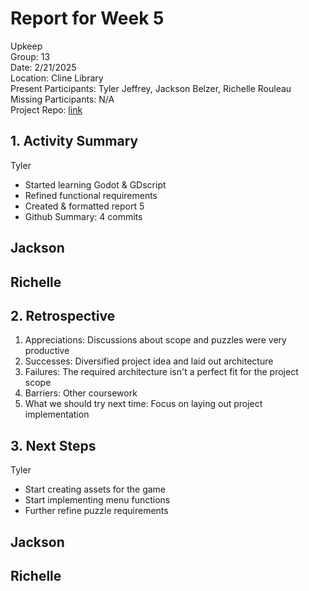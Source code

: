 # Report for Week 5
Upkeep <br />
Group: 13<br />
Date: 2/21/2025<br />
Location: Cline Library<br />
Present Participants: Tyler Jeffrey, Jackson Belzer, Richelle Rouleau<br />
Missing Participants: N/A<br />
Project Repo: [link](https://github.com/TJeffrey237/CS386Project.git)

## 1. Activity Summary
Tyler
- Started learning Godot & GDscript
- Refined functional requirements
- Created & formatted report 5
- Github Summary: 4 commits

Jackson
- 

Richelle
- 

## 2. Retrospective
1. Appreciations: Discussions about scope and puzzles were very productive
2. Successes: Diversified project idea and laid out architecture
3. Failures: The required architecture isn't a perfect fit for the project scope
4. Barriers: Other coursework
5. What we should try next time: Focus on laying out project implementation

## 3. Next Steps
Tyler
- Start creating assets for the game
- Start implementing menu functions
- Further refine puzzle requirements

Jackson
- 

Richelle
- 

